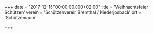 +++
date = "2017-12-16T00:00:00.000+02:00"
title = 'Weihnachtsfeier Schützen'
verein = 'Schützenverein Bremthal / Niederjosbach'
ort = 'Schützenraum'

+++

      